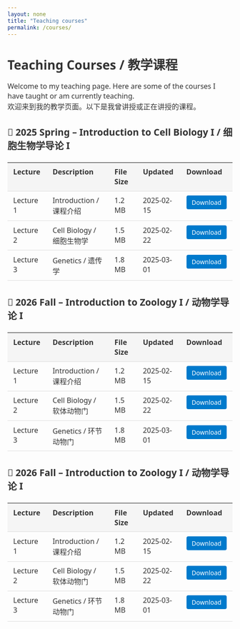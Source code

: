 ```yaml
---
layout: none
title: "Teaching courses"
permalink: /courses/
---
```


<!DOCTYPE html>
<html lang="en">
<head>
  <meta charset="UTF-8">
  <title>Teaching courses</title>
  <style>
    body {
      font-family: "Segoe UI", "Helvetica Neue", Arial, sans-serif;
      padding: 20px;
      color: #333;
    }

    h1 {
      text-align: left;
      color: #2c3e50;
      margin-bottom: 1rem;
    }

    p {
      font-size: 16px;
      margin-bottom: 1.5rem;
    }

    table {
      width: 100%;
      border-collapse: collapse;
      margin-top: 1.5rem;
      margin-bottom: 2rem;
    }

    th, td {
      text-align: left !important;
      padding: 0.6rem 0.8rem;
      border-bottom: 1px solid #ddd;
      vertical-align: top;
    }

    th {
      background-color: #f5f5f5;
      font-weight: 600;
    }

    a.download-button {
      background-color: #007acc;
      color: white !important;
      padding: 6px 12px;
      text-decoration: none;
      border-radius: 4px;
      font-size: 14px;
      display: inline-block;
    }

    a.download-button:hover {
      background-color: #005fa3;
    }
  </style>
</head>
<body>

<h1>Teaching Courses / 教学课程</h1>

<p>Welcome to my teaching page. Here are some of the courses I have taught or am currently teaching.<br>
欢迎来到我的教学页面。以下是我曾讲授或正在讲授的课程。</p>

<h2>📘 2025 Spring – Introduction to Cell Biology I / 细胞生物学导论 I</h2>

<table>
  <thead>
    <tr>
      <th>Lecture</th>
      <th>Description</th>
      <th>File Size</th>
      <th>Updated</th>
      <th>Download</th>
    </tr>
  </thead>
  <tbody>
    <tr>
      <td>Lecture 1</td>
      <td>Introduction / 课程介绍</td>
      <td>1.2 MB</td>
      <td>2025-02-15</td>
      <td><a class="download-button" href="/courses/lecture1-Introduction.pdf" download>Download</a></td>
    </tr>
    <tr>
      <td>Lecture 2</td>
      <td>Cell Biology / 细胞生物学</td>
      <td>1.5 MB</td>
      <td>2025-02-22</td>
      <td><a class="download-button" href="/courses/lecture2-Cellbiology.pdf" download>Download</a></td>
    </tr>
    <tr>
      <td>Lecture 3</td>
      <td>Genetics / 遗传学</td>
      <td>1.8 MB</td>
      <td>2025-03-01</td>
      <td><a class="download-button" href="/courses/lecture3-Genetics.pdf" download>Download</a></td>
    </tr>
  </tbody>
</table>

<h2>📘 2026 Fall – Introduction to Zoology I / 动物学导论 I</h2>

<table>
  <thead>
    <tr>
      <th>Lecture</th>
      <th>Description</th>
      <th>File Size</th>
      <th>Updated</th>
      <th>Download</th>
    </tr>
  </thead>
  <tbody>
    <tr>
      <td>Lecture 1</td>
      <td>Introduction / 课程介绍</td>
      <td>1.2 MB</td>
      <td>2025-02-15</td>
      <td><a class="download-button" href="/courses/lecture1-Introduction.pdf" download>Download</a></td>
    </tr>
    <tr>
      <td>Lecture 2</td>
      <td>Cell Biology / 软体动物门</td>
      <td>1.5 MB</td>
      <td>2025-02-22</td>
      <td><a class="download-button" href="/courses/lecture2-Cellbiology.pdf" download>Download</a></td>
    </tr>
    <tr>
      <td>Lecture 3</td>
      <td>Genetics / 环节动物门</td>
      <td>1.8 MB</td>
      <td>2025-03-01</td>
      <td><a class="download-button" href="/courses/lecture3-Genetics.pdf" download>Download</a></td>
    </tr>
  </tbody>
</table>

<h2>📘 2026 Fall – Introduction to Zoology I / 动物学导论 I</h2>

<table>
  <thead>
    <tr>
      <th>Lecture</th>
      <th>Description</th>
      <th>File Size</th>
      <th>Updated</th>
      <th>Download</th>
    </tr>
  </thead>
  <tbody>
    <tr>
      <td>Lecture 1</td>
      <td>Introduction / 课程介绍</td>
      <td>1.2 MB</td>
      <td>2025-02-15</td>
      <td><a class="download-button" href="/courses/lecture1-Introduction.pdf" download>Download</a></td>
    </tr>
    <tr>
      <td>Lecture 2</td>
      <td>Cell Biology / 软体动物门</td>
      <td>1.5 MB</td>
      <td>2025-02-22</td>
      <td><a class="download-button" href="/courses/lecture2-Cellbiology.pdf" download>Download</a></td>
    </tr>
    <tr>
      <td>Lecture 3</td>
      <td>Genetics / 环节动物门</td>
      <td>1.8 MB</td>
      <td>2025-03-01</td>
      <td><a class="download-button" href="/courses/lecture3-Genetics.pdf" download>Download</a></td>
    </tr>
  </tbody>
</table>

</body>
</html>
